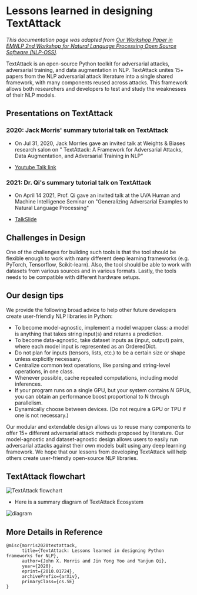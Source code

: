 Lessons learned in designing TextAttack
=========================================


*This documentation page was adapted from [Our Workshop Paper in EMNLP 2nd Workshop for Natural Language Processing Open Source Software (NLP-OSS)](https://arxiv.org/abs/2010.01724).*


TextAttack is an open-source Python toolkit for adversarial attacks, adversarial training, and data augmentation in NLP. TextAttack unites 15+ papers from the NLP adversarial attack literature into a single shared framework, with many components reused across attacks. This framework allows both researchers and developers to test and study the weaknesses of their NLP models. 


## Presentations on TextAttack 

### 2020: Jack Morris' summary tutorial talk on TextAttack 

- On Jul 31, 2020, Jack Morries gave an invited talk at Weights & Biases research salon on " TextAttack: A Framework for Adversarial Attacks, Data Augmentation, and Adversarial Training in NLP"

- [Youtube Talk link](https://www.youtube.com/watch?v=22Q3f7Fb110)


### 2021: Dr. Qi's summary tutorial talk on TextAttack 

- On April 14 2021, Prof. Qi gave an invited talk at the UVA Human and Machine Intelligence Seminar on "Generalizing Adversarial Examples to Natural Language Processing"

- [TalkSlide](https://qdata.github.io/qdata-page/pic/20210414-HMI-textAttack.pdf)



## Challenges in Design


One of the challenges for building such tools is that the tool should be flexible enough to work with many different deep learning frameworks (e.g. PyTorch, Tensorflow, Scikit-learn). Also, the tool should be able to work with datasets from various sources and in various formats. Lastly, the tools needs to be compatible with different hardware setups. 


## Our design tips 

We provide the following broad advice to help other future developers create user-friendly NLP libraries in Python:
- To become model-agnostic, implement a model wrapper class: a model is anything that takes string input(s) and returns a prediction.
- To become data-agnostic, take dataset inputs as (input, output) pairs, where each model input is represented as an OrderedDict.
- Do not plan for inputs (tensors, lists, etc.) to be a certain size or shape unless explicitly necessary.
- Centralize common text operations, like parsing and string-level operations, in one class.
- Whenever possible, cache repeated computations, including model inferences.
- If your program runs on a single GPU, but your system contains $N$ GPUs, you can obtain an performance boost proportional to N through parallelism.
- Dynamically choose between devices. (Do not require a GPU or TPU if one is not necessary.)


 Our modular and extendable design allows us to reuse many components to offer 15+ different adversarial attack methods proposed by literature. Our model-agnostic and dataset-agnostic design allows users to easily run adversarial attacks against their own models built using any deep learning framework. We hope that our lessons from developing TextAttack will help others create user-friendly open-source NLP libraries.


## TextAttack flowchart

![TextAttack flowchart](/_static/imgs/intro/textattack_components.png)


+ Here is a summary diagram of TextAttack Ecosystem

![diagram](/_static/imgs/intro/textattack_ecosystem.png)



## More Details in Reference

```
@misc{morris2020textattack,
      title={TextAttack: Lessons learned in designing Python frameworks for NLP}, 
      author={John X. Morris and Jin Yong Yoo and Yanjun Qi},
      year={2020},
      eprint={2010.01724},
      archivePrefix={arXiv},
      primaryClass={cs.SE}
}
```

